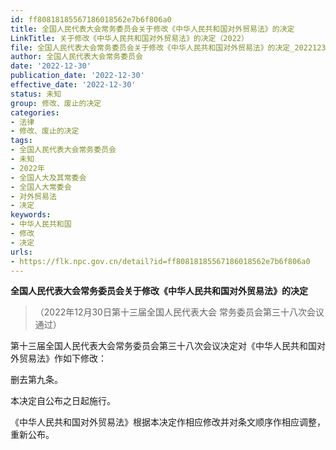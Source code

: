 ```yaml
---
id: ff80818185567186018562e7b6f806a0
title: 全国人民代表大会常务委员会关于修改《中华人民共和国对外贸易法》的决定
LinkTitle: 关于修改《中华人民共和国对外贸易法》的决定（2022）
file: 全国人民代表大会常务委员会关于修改《中华人民共和国对外贸易法》的决定_20221230_ff80818185567186018562e7b6f806a0.docx
author: 全国人民代表大会常务委员会
date: '2022-12-30'
publication_date: '2022-12-30'
effective_date: '2022-12-30'
status: 未知
group: 修改、废止的决定
categories:
- 法律
- 修改、废止的决定
tags:
- 全国人民代表大会常务委员会
- 未知
- 2022年
- 全国人大及其常委会
- 全国人大常委会
- 对外贸易法
- 决定
keywords:
- 中华人民共和国
- 修改
- 决定
urls:
- https://flk.npc.gov.cn/detail?id=ff80818185567186018562e7b6f806a0
---
```


**全国人民代表大会常务委员会关于修改《中华人民共和国对外贸易法》的决定**

> （2022年12月30日第十三届全国人民代表大会
> 常务委员会第三十八次会议通过）

第十三届全国人民代表大会常务委员会第三十八次会议决定对《中华人民共和国对外贸易法》作如下修改：

删去第九条。

本决定自公布之日起施行。

《中华人民共和国对外贸易法》根据本决定作相应修改并对条文顺序作相应调整，重新公布。

